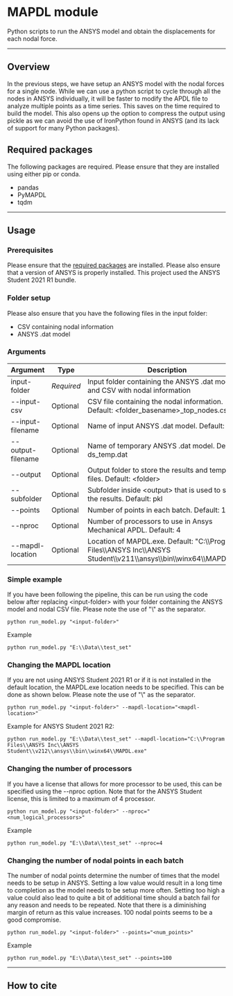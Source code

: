 # MAPDL module

Python scripts to run the ANSYS model and obtain the displacements for each nodal force. 

***
## Overview
In the previous steps, we have setup an ANSYS model with the nodal forces for a single node. While we can use a 
python script to cycle through all the nodes in ANSYS individually, it will be faster to modify the APDL file to 
analyze multiple points as a time series. This saves on the time required to build the model. This also opens up the 
option to compress the output using pickle as we can avoid the use of IronPython found in ANSYS (and its lack of 
support for many Python packages).

## Required packages
The following packages are required. Please ensure that they are installed using either pip or conda.
- pandas
- PyMAPDL
- tqdm

***

## Usage
### Prerequisites
Please ensure that the [required packages](#required-packages) are installed. Please also ensure that a version of 
ANSYS is properly installed. This project used the ANSYS Student 2021 R1 bundle. 

### Folder setup
Please also ensure that you have the following files in the input folder:
- CSV containing nodal information
- ANSYS .dat model

### Arguments
| Argument          | Type       | Description                                                                                                                        |
|-------------------|------------|------------------------------------------------------------------------------------------------------------------------------------|
| input-folder      | *Required* | Input folder containing the ANSYS .dat model and CSV with nodal information                                                        |
| --input-csv       | Optional   | CSV file containing the nodal information. Default: \<folder_basename>_top_nodes.csv                                               | 
| --input-filename  | Optional   | Name of input ANSYS .dat model. Default: ds.dat                                                                                    |
| --output-filename | Optional   | Name of temporary ANSYS .dat model. Default: ds_temp.dat                                                                           |
| --output          | Optional   | Output folder to store the results and temporary files. Default: \<folder>                                                         |
| --subfolder       | Optional   | Subfolder inside \<output> that is used to store the results. Default: pkl                                                         |
| --points          | Optional   | Number of points in each batch. Default: 100                                                                                       |
| --nproc           | Optional   | Number of processors to use in Ansys Mechanical APDL. Default: 4                                                                   |
| --mapdl-location  | Optional   | Location of MAPDL.exe. Default: "C:\\\\Program Files\\\\ANSYS Inc\\\\ANSYS Student\\\\v211\\\\ansys\\\\bin\\\\winx64\\\\MAPDL.exe" |

### Simple example
If you have been following the pipeline, this can be run using the code below after replacing \<input-folder> with 
your folder containing the ANSYS model and nodal CSV file. Please note the use of "\\" as the separator. 

```
python run_model.py "<input-folder>"
```

Example
```
python run_model.py "E:\\Data\\test_set"
```

### Changing the MAPDL location
If you are not using ANSYS Student 2021 R1 or if it is not installed in the default location, the MAPDL.exe location 
needs to be specified. This can be done as shown below. Please note the use of "\\" as the separator. 

```
python run_model.py "<input-folder>" --mapdl-location="<mapdl-location>"
```

Example for ANSYS Student 2021 R2:
```
python run_model.py "E:\\Data\\test_set" --mapdl-location="C:\\Program Files\\ANSYS Inc\\ANSYS 
Student\\v212\\ansys\\bin\\winx64\\MAPDL.exe"
```

### Changing the number of processors
If you have a license that allows for more processor to be used, this can be specified using the --nproc option. 
Note that for the ANSYS Student license, this is limited to a maximum of 4 processor.

```
python run_model.py "<input-folder>" --nproc="<num_logical_processors>"
```

Example
```
python run_model.py "E:\\Data\\test_set" --nproc=4
```

### Changing the number of nodal points in each batch
The number of nodal points determine the number of times that the model needs to be setup in ANSYS. Setting a low value 
would result in a long time to completion as the model needs to be setup more often. Setting too high a value could 
also lead to quite a bit of additional time should a batch fail for any reason and needs to be repeated. Note that 
there is a diminishing margin of return as this value increases. 100 nodal points seems to be a good compromise.

```
python run_model.py "<input-folder>" --points="<num_points>"
```

Example
```
python run_model.py "E:\\Data\\test_set" --points=100
```
***
## How to cite

